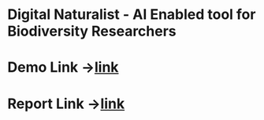 # Digital Naturalist - AI Enabled tool for Biodiversity Researchers
# Demo Link ->[link](https://drive.google.com/file/d/1310w2R-y9OLYXl1RGnql5_sBP8k194Dt/view?usp=)
# Report Link ->[link](https://drive.google.com/file/d/1jS4U3Ia44wyJRNlkQ0fY6rC3D_9jZF5T/view?usp=sharing)
